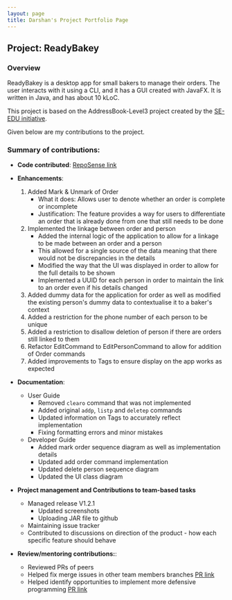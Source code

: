 ```yaml
---
layout: page
title: Darshan's Project Portfolio Page
---
```


## Project: ReadyBakey

### Overview

ReadyBakey is a desktop app for small bakers to manage their orders.  The user interacts with it 
using a CLI, and it has a GUI created with JavaFX. It is written in Java, and has about 10 kLoC.

This project is based on the AddressBook-Level3 project created by the [SE-EDU initiative](https://se-education.org/).

Given below are my contributions to the project.

### Summary of contributions:

* **Code contributed**: [RepoSense link](https://nus-cs2103-ay2122s2.github.io/tp-dashboard/?search=darshan152&breakdown=true)

* **Enhancements**:
  1. Added Mark & Unmark of Order
     * What it does: Allows user to denote whether an order is complete or incomplete
     * Justification: The feature provides a way for users to differentiate an order that is already done from one that still needs to be done
  2. Implemented the linkage between order and person
        * Added the internal logic of the application to allow for a linkage to be made between an order and a person
        * This allowed for a single source of the data meaning that there would not be discrepancies in the details
        * Modified the way that the UI was displayed in order to allow for the full details to be shown
        * Implemented a UUID for each person in order to maintain the link to an order even if his details changed
  3. Added dummy data for the application for order as well as modified the existing person's dummy data to contextualise it to a baker's context
  4. Added a restriction for the phone number of each person to be unique
  5. Added a restriction to disallow deletion of person if there are orders still linked to them
  6. Refactor EditCommand to EditPersonCommand to allow for addition of Order commands
  7. Added improvements to Tags to ensure display on the app works as expected

* **Documentation**:
  * User Guide
    * Removed `clearo` command that was not implemented
    * Added original `addp`, `listp` and `deletep` commands
    * Updated information on Tags to accurately reflect implementation
    * Fixing formatting errors and minor mistakes
  * Developer Guide
    * Added mark order sequence diagram as well as implementation details
    * Updated add order command implementation
    * Updated delete person sequence diagram
    * Updated the UI class diagram
* **Project management and Contributions to team-based tasks**
  * Managed release V1.2.1
    * Updated screenshots
    * Uploading JAR file to github
  * Maintaining issue tracker
  * Contributed to discussions on direction of the product - how each specific feature should behave
* **Review/mentoring contributions:**:
  * Reviewed PRs of peers
  * Helped fix merge issues in other team members branches [PR link](https://github.com/AY2122S2-CS2103-F09-4/tp/pull/126)
  * Helped identify opportunities to implement more defensive programming [PR link](https://github.com/AY2122S2-CS2103-F09-4/tp/pull/134)

